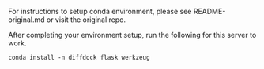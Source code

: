 For instructions to setup conda environment, please see README-original.md or visit the original repo.

After completing your environment setup, run the following for this server to work.

    conda install -n diffdock flask werkzeug